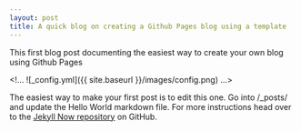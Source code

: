 ```yaml
---
layout: post
title: A quick blog on creating a Github Pages blog using a template
---
```


This first blog post documenting the easiest way to create your own blog using Github Pages

<!...
![_config.yml]({{ site.baseurl }}/images/config.png)
...>

The easiest way to make your first post is to edit this one. Go into /_posts/ and update the Hello World markdown file. For more instructions head over to the [Jekyll Now repository](https://github.com/barryclark/jekyll-now) on GitHub.